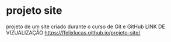 # projeto site
 projeto de um site criado durante o curso de Git e GitHub
 LINK DE VIZUALIZAÇÃO
 https://ffelixlucas.github.io/projeto-site/
